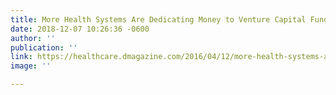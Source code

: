 ```yaml
---
title: More Health Systems Are Dedicating Money to Venture Capital Funds
date: 2018-12-07 10:26:36 -0600
author: ''
publication: ''
link: https://healthcare.dmagazine.com/2016/04/12/more-health-systems-are-dedicating-money-to-venture-capital-funds/
image: ''

---
```

